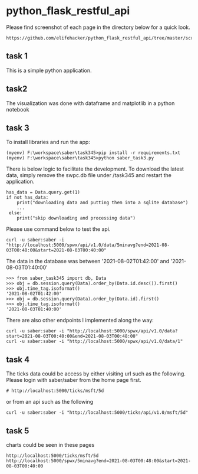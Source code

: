 # python_flask_restful_api

Please find screenshot of each page in the directory below for a quick look. 
```
https://github.com/elifehacker/python_flask_restful_api/tree/master/screenshots
```

## task 1
This is a simple python application.

## task2
The visualization was done with dataframe and matplotlib in a python notebook

## task 3
To install libraries and run the app:
```
(myenv) F:\workspace\saber\task345>pip install -r requirements.txt
(myenv) F:\workspace\saber\task345>python saber_task3.py 
```
There is below logic to facilitate the development. To download the latest data, simply remove the swpc.db file under /task345 and restart the application.
```
has_data = Data.query.get(1)
if not has_data:
    print("downloading data and putting them into a sqlite database")
    ...
 else:
    print("skip downloading and processing data")
 ```

Please use command below to test the api.
```
curl -u saber:saber -i "http://localhost:5000/spwx/api/v1.0/data/5minavg?end=2021-08-03T00:48:00&start=2021-08-03T00:40:00"
```
The data in the database was between '2021-08-02T01:42:00' and '2021-08-03T01:40:00'
```
>>> from saber_task345 import db, Data
>>> obj = db.session.query(Data).order_by(Data.id.desc()).first()
>>> obj.time_tag.isoformat()
'2021-08-02T01:42:00'
>>> obj = db.session.query(Data).order_by(Data.id).first()
>>> obj.time_tag.isoformat()
'2021-08-03T01:40:00'
```

There are also other endpoints I implemented along the way:
```
curl -u saber:saber -i "http://localhost:5000/spwx/api/v1.0/data?start=2021-08-03T00:40:00&end=2021-08-03T00:48:00"
curl -u saber:saber -i "http://localhost:5000/spwx/api/v1.0/data/1"
```

## task 4
The ticks data could be access by either visiting url such as the following. Please login with saber/saber from the home page first. 
```
# http://localhost:5000/ticks/msft/5d
```
or from an api such as the following
```
curl -u saber:saber -i "http://localhost:5000/ticks/api/v1.0/msft/5d"
```

## task 5
charts could be seen in these pages
```
http://localhost:5000/ticks/msft/5d
http://localhost:5000/spwx/5minavg?end=2021-08-03T00:48:00&start=2021-08-03T00:40:00
```


